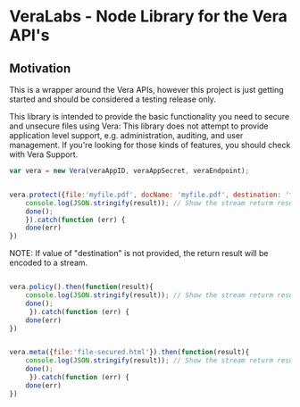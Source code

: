# VeraLabs - Node Library for the Vera API's

## Motivation

This is a wrapper around the Vera APIs, however this project is just getting started and should be considered a testing release only. 

This library is intended to provide the basic functionality you need to secure and unsecure files using Vera: This library does not attempt to provide application level support, e.g. administration, auditing, and user management. If you're looking for those kinds of features, you should check with Vera Support.

```js
var vera = new Vera(veraAppID, veraAppSecret, veraEndpoint);

```

```js

vera.protect({file:'myfile.pdf', docName: 'myfile.pdf', destination: 'file-secured.html'}).then(function(result){
	console.log(JSON.stringify(result)); // Show the stream returm results from Vera. 
	done();
    }).catch(function (err) {
    done(err)
})

```
NOTE: If value of "destination" is not provided, the return result will be encoded to a stream.


```js

vera.policy().then(function(result){
	console.log(JSON.stringify(result)); // Show the stream returm results from Vera. 
	done();
     }).catch(function (err) {
	done(err)
})

```

```js

vera.meta({file:'file-secured.html'}).then(function(result){
	console.log(JSON.stringify(result)); // Show the stream returm results from Vera. 
	done();
     }).catch(function (err) {
	done(err)
})
   
```
